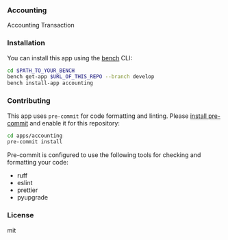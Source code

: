 ### Accounting

Accounting Transaction

### Installation

You can install this app using the [bench](https://github.com/frappe/bench) CLI:

```bash
cd $PATH_TO_YOUR_BENCH
bench get-app $URL_OF_THIS_REPO --branch develop
bench install-app accounting
```

### Contributing

This app uses `pre-commit` for code formatting and linting. Please [install pre-commit](https://pre-commit.com/#installation) and enable it for this repository:

```bash
cd apps/accounting
pre-commit install
```

Pre-commit is configured to use the following tools for checking and formatting your code:

- ruff
- eslint
- prettier
- pyupgrade

### License

mit
